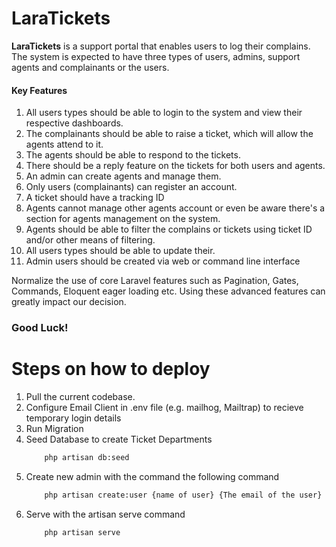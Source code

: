 # LaraTickets

**LaraTickets** is a support portal that enables users to log their complains. The system is expected to have three types of users, admins, support agents and complainants or the users.

#### Key Features

1. All users types should be able to login to the system and view their respective dashboards.
2. The complainants should be able to raise a ticket, which will allow the agents attend to it.
3. The agents should be able to respond to the tickets.
4. There should be a reply feature on the tickets for both users and agents.
5. An admin can create agents and manage them.
6. Only users (complainants) can register an account.
7. A ticket should have a tracking ID
8. Agents cannot manage other agents account or even be aware there's a section for agents management on the system.
9. Agents should be able to filter the complains or tickets using ticket ID and/or other means of filtering.
10. All users types should be able to update their.
11. Admin users should be created via web or command line interface

Normalize the use of core Laravel features such as Pagination, Gates, Commands, Eloquent eager loading etc. Using these advanced features can greatly impact our decision.

### Good Luck!

# Steps on how to deploy

1. Pull the current codebase.
2. Configure Email Client in .env file (e.g. mailhog, Mailtrap) to recieve temporary login details
3. Run Migration
4. Seed Database to create Ticket Departments
    ```bash
        php artisan db:seed
    ```
5. Create new admin with the command the following command 
    ```bash
        php artisan create:user {name of user} {The email of the user} {The user role can either be admin, user or agent}
    ```
6. Serve with the artisan serve command
    ```bash
        php artisan serve
    ```